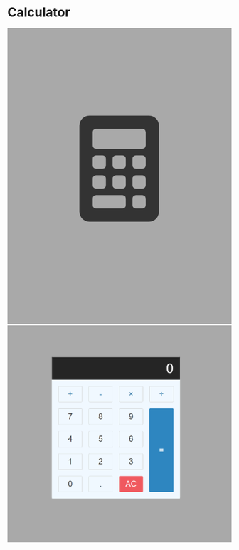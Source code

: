 # Calculator
![image](https://github.com/OmidAliHeidari/Calculator/blob/main/IMG/Ekran%20g%C3%B6r%C3%BCnt%C3%BCs%C3%BC_20230311_164928.png)
![image](https://github.com/OmidAliHeidari/Calculator/blob/main/IMG/Ekran%20g%C3%B6r%C3%BCnt%C3%BCs%C3%BC_20230311_164933.png)
